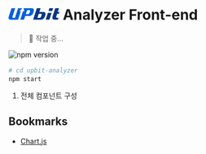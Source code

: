 # <img src="../docs/src/UPbit_Logo.png" width="100px"> Analyzer Front-end
> 🚧 작업 중...

![npm version](https://img.shields.io/badge/npm@latest-v8.19.3-CB3837?style=flat&logo=npm&logoColor=fff) 

```bash
# cd upbit-analyzer
npm start
```
1. 전체 컴포넌트 구성

## Bookmarks
- [Chart.js](https://www.chartjs.org/)
